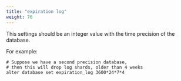 ```yaml
---
title: "expiration log"
weight: 76
---
```


This settings should be an integer value with the time precision of the database.

For example:

```siridb
# Suppose we have a second precision database,
# then this will drop log shards, older than 4 weeks
alter database set expiration_log 3600*24*7*4
```
